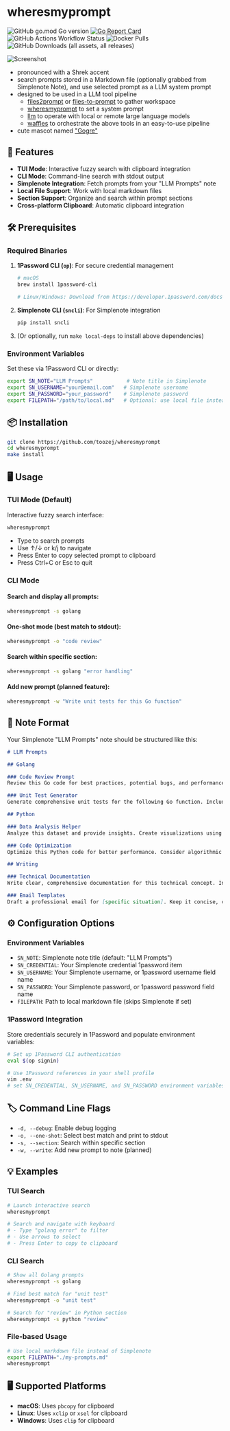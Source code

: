 # wheresmyprompt

![GitHub go.mod Go version](https://img.shields.io/github/go-mod/go-version/toozej/wheresmyprompt)
[![Go Report Card](https://goreportcard.com/badge/github.com/toozej/wheresmyprompt)](https://goreportcard.com/report/github.com/toozej/wheresmyprompt)
![GitHub Actions Workflow Status](https://img.shields.io/github/actions/workflow/status/toozej/wheresmyprompt/cicd.yaml)
![Docker Pulls](https://img.shields.io/docker/pulls/toozej/wheresmyprompt)
![GitHub Downloads (all assets, all releases)](https://img.shields.io/github/downloads/toozej/wheresmyprompt/total)

![Screenshot](img/avatar.webp)

- pronounced with a Shrek accent
- search prompts stored in a Markdown file (optionally grabbed from Simplenote Note), and use selected prompt as a LLM system prompt
- designed to be used in a LLM tool pipeline
	- [files2prompt](github.com/toozej/files2prompt) or [files-to-prompt](github.com/simonw/files-to-prompt) to gather workspace
	- [wheresmyprompt](github.com/toozej/wheresmyprompt) to set a system prompt
	- [llm](github.com/simonw/llm) to operate with local or remote large language models
   - [waffles](https://github.com/toozej/waffles) to orchestrate the above tools in an easy-to-use pipeline
- cute mascot named ["Gogre"](img/avatar.webp)

## 🚀 Features

- **TUI Mode**: Interactive fuzzy search with clipboard integration
- **CLI Mode**: Command-line search with stdout output
- **Simplenote Integration**: Fetch prompts from your "LLM Prompts" note
- **Local File Support**: Work with local markdown files
- **Section Support**: Organize and search within prompt sections
- **Cross-platform Clipboard**: Automatic clipboard integration

## 🛠️ Prerequisites

### Required Binaries

1. **1Password CLI (`op`)**: For secure credential management
   ```bash
   # macOS
   brew install 1password-cli
   
   # Linux/Windows: Download from https://developer.1password.com/docs/cli/get-started/
   ```

2. **Simplenote CLI (`sncli`)**: For Simplenote integration
   ```bash
   pip install sncli
   ```

3. (Or optionally, run `make local-deps` to install above dependencies)

### Environment Variables

Set these via 1Password CLI or directly:

```bash
export SN_NOTE="LLM Prompts"           # Note title in Simplenote
export SN_USERNAME="your@email.com"   # Simplenote username
export SN_PASSWORD="your_password"    # Simplenote password
export FILEPATH="/path/to/local.md"   # Optional: use local file instead
```

## 📦 Installation

```bash
git clone https://github.com/toozej/wheresmyprompt
cd wheresmyprompt
make install
```

## 🖥️ Usage

### TUI Mode (Default)

Interactive fuzzy search interface:

```bash
wheresmyprompt
```

- Type to search prompts
- Use ↑/↓ or k/j to navigate
- Press Enter to copy selected prompt to clipboard
- Press Ctrl+C or Esc to quit

### CLI Mode

#### Search and display all prompts:
```bash
wheresmyprompt -s golang
```

#### One-shot mode (best match to stdout):
```bash
wheresmyprompt -o "code review"
```

#### Search within specific section:
```bash
wheresmyprompt -s golang "error handling"
```

#### Add new prompt (planned feature):
```bash
wheresmyprompt -w "Write unit tests for this Go function"
```

## 📝 Note Format

Your Simplenote "LLM Prompts" note should be structured like this:

```markdown
# LLM Prompts

## Golang

### Code Review Prompt
Review this Go code for best practices, potential bugs, and performance issues. Pay attention to error handling, memory usage, and concurrency patterns.

### Unit Test Generator
Generate comprehensive unit tests for the following Go function. Include edge cases, error conditions, and table-driven tests where appropriate.

## Python

### Data Analysis Helper
Analyze this dataset and provide insights. Create visualizations using matplotlib or seaborn, and suggest statistical tests if applicable.

### Code Optimization
Optimize this Python code for better performance. Consider algorithmic improvements, memory usage, and Pythonic patterns.

## Writing

### Technical Documentation
Write clear, comprehensive documentation for this technical concept. Include examples, use cases, and common pitfalls.

### Email Templates
Draft a professional email for [specific situation]. Keep it concise, clear, and actionable.
```

## ⚙️ Configuration Options

### Environment Variables

- `SN_NOTE`: Simplenote note title (default: "LLM Prompts")
- `SN_CREDENTIAL`: Your Simplenote credential 1password item
- `SN_USERNAME`: Your Simplenote username, or 1password username field name
- `SN_PASSWORD`: Your Simplenote password, or 1password password field name
- `FILEPATH`: Path to local markdown file (skips Simplenote if set)

### 1Password Integration

Store credentials securely in 1Password and populate environment variables:

```bash
# Set up 1Password CLI authentication
eval $(op signin)

# Use 1Password references in your shell profile
vim .env
# set SN_CREDENTIAL, SN_USERNAME, and SN_PASSWORD environment variables
```

## 🏷️ Command Line Flags

- `-d, --debug`: Enable debug logging
- `-o, --one-shot`: Select best match and print to stdout
- `-s, --section`: Search within specific section
- `-w, --write`: Add new prompt to note (planned)

## 💡 Examples

### TUI Search
```bash
# Launch interactive search
wheresmyprompt

# Search and navigate with keyboard
# - Type "golang error" to filter
# - Use arrows to select
# - Press Enter to copy to clipboard
```

### CLI Search
```bash
# Show all Golang prompts
wheresmyprompt -s golang

# Find best match for "unit test"
wheresmyprompt -o "unit test"

# Search for "review" in Python section
wheresmyprompt -s python "review"
```

### File-based Usage
```bash
# Use local markdown file instead of Simplenote
export FILEPATH="./my-prompts.md"
wheresmyprompt
```

## 🖥️ Supported Platforms

- **macOS**: Uses `pbcopy` for clipboard
- **Linux**: Uses `xclip` or `xsel` for clipboard
- **Windows**: Uses `clip` for clipboard
